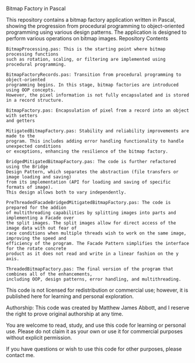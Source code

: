 Bitmap Factory in Pascal

This repository contains a bitmap factory application written in Pascal, showing the progression from procedural programming to object-oriented programming using various design patterns. The application is designed to perform various operations on bitmap images.
Repository Contents

    BitmapProcessing.pas: This is the starting point where bitmap processing functions 
    such as rotation, scaling, or filtering are implemented using procedural programming.

    BitmapFactoryRecords.pas: Transition from procedural programming to object-oriented 
    programming begins. In this stage, bitmap factories are introduced using OOP concepts. 
    However, the pixel information is not fully encapsulated and is stored in a record structure.
    
    BitmapFactory.pas: Encapsulation of pixel from a record into an object with setters 
    and getters

    MitigatedBitmapFactory.pas: Stability and reliability improvements are made to the 
    program. This includes adding error handling functionality to handle unexpected conditions 
    or exceptions, enhancing the resilience of the bitmap factory.

    BridgedMitigatedBitmapFactory.pas: The code is further refactored using the Bridge 
    Design Pattern, which separates the abstraction (file transfers or image loading and saving) 
    from its implementation (API for loading and saving of specific formats of image). 
    This design allows both to vary independently.

    PreThreadedFacadeBridgedMitigatedBitmapFactory.pas: The code is prepared for the addion 
    of multithreading capabilities by splitting images into parts and implementing a Facade over 
    the split images. The split images allow for direct access of the image data with out fear of 
    race conditions when multiple threads wish to work on the same image, improving the speed and 
    efficiency of the program. The Facade Pattern simplifies the interface for the rotate concrete 
    product as it does not read and write in a linear fashion on the y axis.

    ThreadedBitmapFactory.pas: The final version of the program that combines all of the enhancements, 
    including OOP, design patterns, error handling, and multithreading.

This code is not licensed for redistribution or commercial use; however, it is published here for learning and personal exploration.

Authorship: This code was created by Matthew James Abbott, and I reserve the right to prove original authorship at any time.

You are welcome to read, study, and use this code for learning or personal use. Please do not claim it as your own or use it for commercial purposes without explicit permission.

If you have questions or wish to use this code for other purposes, please contact me.

